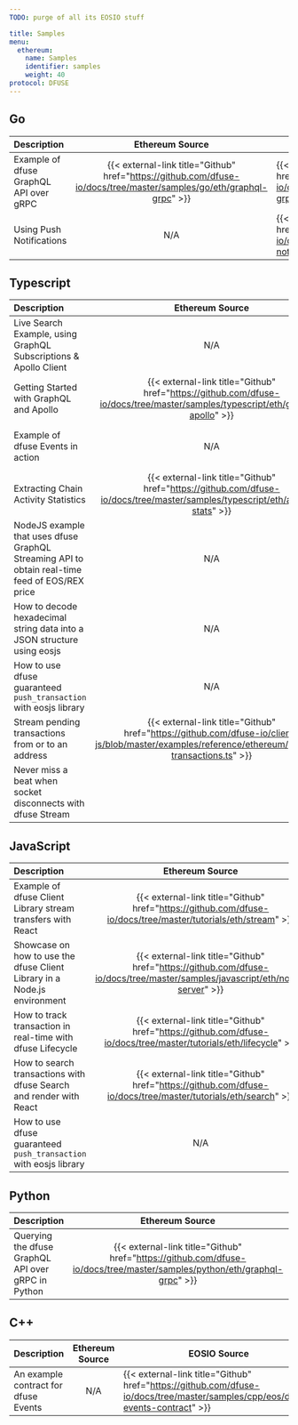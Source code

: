 ```yaml
---
TODO: purge of all its EOSIO stuff

title: Samples
menu:
  ethereum:
    name: Samples
    identifier: samples
    weight: 40
protocol: DFUSE
---
```


<!-- TODO: USE CRYPTO ICONS for headers -->

## Go

| Description                            |                                                   Ethereum Source                                                    | EOSIO Source                                                                                                              |
| :------------------------------------- | :------------------------------------------------------------------------------------------------------------------: | ------------------------------------------------------------------------------------------------------------------------- |
| Example of dfuse GraphQL API over gRPC | {{< external-link title="Github" href="https://github.com/dfuse-io/docs/tree/master/samples/go/eth/graphql-grpc" >}} | {{< external-link title="Github" href="https://github.com/dfuse-io/docs/tree/master/samples/go/eos/graphql-grpc" >}}      |
| Using Push Notifications               |                                                         N/A                                                          | {{< external-link title="Github" href="https://github.com/dfuse-io/docs/tree/master/samples/go/eos/push-notification" >}} |

## Typescript

| Description                                                                                    |                                                                  Ethereum Source                                                                  |                                                                 EOSIO Source                                                                 |
| :--------------------------------------------------------------------------------------------- | :-----------------------------------------------------------------------------------------------------------------------------------------------: | :------------------------------------------------------------------------------------------------------------------------------------------: |
| Live Search Example, using GraphQL Subscriptions & Apollo Client                               |                                             N/A <!-- NEED EQUIVALENT OF ACTION RATES TO AGGREGATE -->                                             |     {{< external-link title="Github" href="https://github.com/dfuse-io/docs/tree/master/samples/typescript/eos/stream-action-rates" >}}      |
| Getting Started with GraphQL and Apollo                                                        |          {{< external-link title="Github" href="https://github.com/dfuse-io/docs/tree/master/samples/typescript/eth/graphql-apollo" >}}           |        {{< external-link title="Github" href="https://github.com/dfuse-io/docs/tree/master/samples/typescript/eos/graphql-apollo" >}}        |
| Example of dfuse Events in action                                                              |                                                                        N/A                                                                        |         {{< external-link title="Github" href="https://github.com/dfuse-io/docs/tree/master/samples/typescript/eos/dfuse-events" >}}         |
| Extracting Chain Activity Statistics                                                           |          {{< external-link title="Github" href="https://github.com/dfuse-io/docs/tree/master/samples/typescript/eth/activity-stats" >}}           |        {{< external-link title="Github" href="https://github.com/dfuse-io/docs/tree/master/samples/typescript/eos/activity-stats" >}}        |
| NodeJS example that uses dfuse GraphQL Streaming API to obtain real-time feed of EOS/REX price |                                                                        N/A                                                                        |          {{< external-link title="Github" href="https://github.com/dfuse-io/docs/tree/master/samples/typescript/eos/price-feed" >}}          |
| How to decode hexadecimal string data into a JSON structure using eosjs                        |                                                                        N/A                                                                        |          {{< external-link title="Github" href="https://github.com/dfuse-io/docs/tree/master/samples/typescript/eos/decode-hex" >}}          |
| How to use dfuse guaranteed `push_transaction` with eosjs library                              |                                                                        N/A                                                                        |            {{< external-link title="Github" href="https://github.com/dfuse-io/docs/tree/master/tutorials/eos/push-guaranteed" >}}            |
| Stream pending transactions from or to an address                                              | {{< external-link title="Github" href="https://github.com/dfuse-io/client-js/blob/master/examples/reference/ethereum/pending-transactions.ts" >}} |                                                                     N/A                                                                      |
| Never miss a beat when socket disconnects with dfuse Stream                                    |                                                                                                                                                   | {{< external-link title="Github" href="https://github.com/dfuse-io/client-js/blob/master/examples/advanced/graphql-never-miss-a-beat.ts" >}} |

## JavaScript

| Description                                                              |                                                       Ethereum Source                                                       | EOSIO Source                                                                                                                     |
| :----------------------------------------------------------------------- | :-------------------------------------------------------------------------------------------------------------------------: | -------------------------------------------------------------------------------------------------------------------------------- |
| Example of dfuse Client Library stream transfers with React              |        {{< external-link title="Github" href="https://github.com/dfuse-io/docs/tree/master/tutorials/eth/stream" >}}        | {{< external-link title="Github" href="https://github.com/dfuse-io/docs/tree/master/samples/javascript/eos/stream-transfers" >}} |
| Showcase on how to use the dfuse Client Library in a Node.js environment | {{< external-link title="Github" href="https://github.com/dfuse-io/docs/tree/master/samples/javascript/eth/node-server" >}} | {{< external-link title="Github" href="https://github.com/dfuse-io/docs/tree/master/samples/javascript/eos/node-server" >}}      |
| How to track transaction in real-time with dfuse Lifecycle               |      {{< external-link title="Github" href="https://github.com/dfuse-io/docs/tree/master/tutorials/eth/lifecycle" >}}       | N/A                                                                                                                              |
| How to search transactions with dfuse Search and render with React       |        {{< external-link title="Github" href="https://github.com/dfuse-io/docs/tree/master/tutorials/eth/search" >}}        | N/A                                                                                                                              |
| How to use dfuse guaranteed `push_transaction` with eosjs library        |                                                             N/A                                                             | {{< external-link title="Github" href="https://github.com/dfuse-io/docs/tree/master/samples/javascript/eos/push-guaranteed" >}}  |

## Python

| Description                                        |                                                     Ethereum Source                                                      | EOSIO Source                                                                                                             |
| :------------------------------------------------- | :----------------------------------------------------------------------------------------------------------------------: | ------------------------------------------------------------------------------------------------------------------------ |
| Querying the dfuse GraphQL API over gRPC in Python | {{< external-link title="Github" href="https://github.com/dfuse-io/docs/tree/master/samples/python/eth/graphql-grpc" >}} | {{< external-link title="Github" href="https://github.com/dfuse-io/docs/tree/master/samples/python/eos/graphql-grpc" >}} |

## C++

| Description                          | Ethereum Source | EOSIO Source                                                                                                                   |
| :----------------------------------- | :-------------: | ------------------------------------------------------------------------------------------------------------------------------ |
| An example contract for dfuse Events |       N/A       | {{< external-link title="Github" href="https://github.com/dfuse-io/docs/tree/master/samples/cpp/eos/dfuse-events-contract" >}} |
